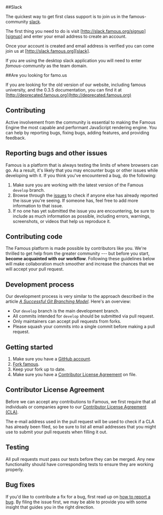 ##Slack

The quickest way to get first class support is to join us in the famous-community [slack][slack].

The first thing you need to do is visit [http://slack.famous.org/signup][signup] and enter your email address to create an account.

Once your account is created and email address is verified you can come join us at [http://slack.famous.org][slack].

If you are using the desktop slack application you will need to enter *famous-community* as the team domain.

##Are you looking for famo.us

If you are looking for the old version of our website, including famous university, and the 0.3.5 documentation, you can find it at [http://deprecated.famous.org](http://deprecated.famous.org)

## Contributing

Active involvement from the community is essential to making the Famous Engine the most capable and performant JavaScript rendering engine. You can help by reporting bugs, fixing bugs, adding features, and providing feedback.


## Reporting bugs and other issues

Famous is a platform that is always testing the limits of where browsers can go. As a result, it's likely that you may encounter bugs or other issues while developing with it. If you think you've encountered a bug, do the following:

1. Make sure you are working with the latest version of the Famous `develop` branch.
2. Browse through the [issues][1] to check if anyone else has already reported the issue you're seeing. If someone has, feel free to add more information to that issue.
3. If no one has yet submitted the issue you are encountering, be sure to include as much information as possible, including errors, warnings, screenshots, or videos that help us reproduce it.


## Contributing code

The Famous platform is made possible by contributors like you. We're thrilled to get help from the greater community --- but before you start, **become acquainted with our workflow**. Following these guidelines below will make collaboration much smoother and increase the chances that we will accept your pull request.


## Development process

Our development process is very similar to the approach described in the article [_A Successful Git Branching Model_][2]. Here's an overview:

* Our `develop` branch is the main development branch.
* All commits intended for `develop` should be submitted via pull request.
* Only maintainers can accept pull requests from forks.
* Please squash your commits into a single commit before making a pull request.


## Getting started

1. Make sure you have a [GitHub account][4].
2. [Fork famous][5].
3. Keep your fork up to date.
4. Make sure you have a [Contributor License Agreement][6] on file.


## Contributor License Agreement

Before we can accept any contributions to Famous, we first require that all individuals or companies agree to our [Contributor License Agreement (CLA)][6].

The e-mail address used in the pull request will be used to check if a CLA has already been filed, so be sure to list all email addresses that you might use to submit your pull requests when filling it out.


## Testing

All pull requests must pass our tests before they can be merged.  Any new functionality should have corresponding tests to ensure they are working properly.


## Bug fixes

If you'd like to contribute a fix for a bug, first read up on [how to report a bug][7]. By filing the issue first, we may be able to provide you with some insight that guides you in the right direction.

[1]: https://github.com/Famous/engine/issues
[2]: http://nvie.com/posts/a-successful-git-branching-model/
[3]: https://github.com/Famous/engine
[4]: https://github.com/signup/free
[5]: https://github.com/Famous/engine/fork
[6]: http://famous.org/cla
[7]: #how-to-report-a-bug
[signup]: http://slack.famous.org/signup
[slack]: http://slack.famous.org/